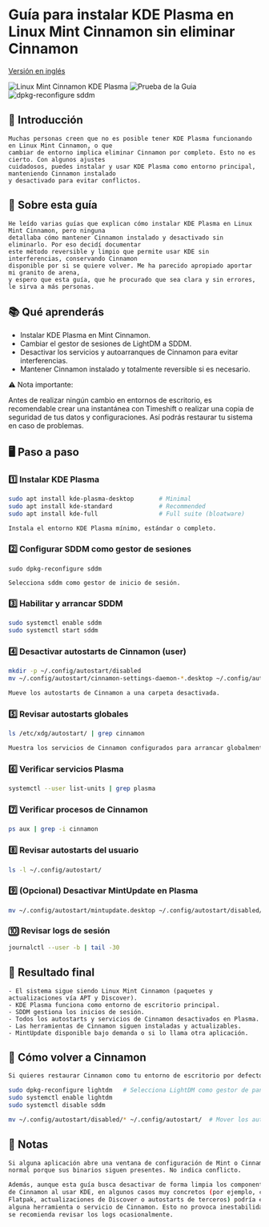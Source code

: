# Guía para instalar KDE Plasma en Linux Mint Cinnamon sin eliminar Cinnamon
[Versión en inglés](https://github.com/MrHyde7191/kde-plasma-on-mint-en "English version")

![Linux Mint Cinnamon   KDE Plasma](https://github.com/user-attachments/assets/12f3108c-bd79-47b7-b4f1-c7f550d65cc1)
![Prueba de la Guia](https://github.com/user-attachments/assets/99d96778-1d7b-483d-9f07-20d92f95e93f)
![dpkg-reconfigure sddm](https://github.com/user-attachments/assets/a6455a3b-7337-4212-b96e-2e5d832020b3)

## 📌 Introducción

```
Muchas personas creen que no es posible tener KDE Plasma funcionando en Linux Mint Cinnamon, o que
cambiar de entorno implica eliminar Cinnamon por completo. Esto no es cierto. Con algunos ajustes
cuidadosos, puedes instalar y usar KDE Plasma como entorno principal, manteniendo Cinnamon instalado
y desactivado para evitar conflictos.
```
## 📢 Sobre esta guía

```
He leído varias guías que explican cómo instalar KDE Plasma en Linux Mint Cinnamon, pero ninguna
detallaba cómo mantener Cinnamon instalado y desactivado sin eliminarlo. Por eso decidí documentar
este método reversible y limpio que permite usar KDE sin interferencias, conservando Cinnamon
disponible por si se quiere volver. Me ha parecido apropiado aportar mi granito de arena,
y espero que esta guía, que he procurado que sea clara y sin errores, le sirva a más personas.
```
## 📚 Qué aprenderás

- Instalar KDE Plasma en Mint Cinnamon.  
- Cambiar el gestor de sesiones de LightDM a SDDM.  
- Desactivar los servicios y autoarranques de Cinnamon para evitar interferencias.  
- Mantener Cinnamon instalado y totalmente reversible si es necesario.

 ⚠️ Nota importante:
 
 Antes de realizar ningún cambio en entornos de escritorio, es recomendable crear una instantánea con Timeshift o
 realizar una copia de seguridad de tus datos y configuraciones. Así podrás restaurar tu sistema 
 en caso de problemas.
  
## 🖥️ Paso a paso

### 1️⃣ Instalar KDE Plasma

```bash
sudo apt install kde-plasma-desktop       # Minimal
sudo apt install kde-standard             # Recommended
sudo apt install kde-full                 # Full suite (bloatware)

Instala el entorno KDE Plasma mínimo, estándar o completo.
```
### 2️⃣ Configurar SDDM como gestor de sesiones
```
sudo dpkg-reconfigure sddm

Selecciona sddm como gestor de inicio de sesión.
```
### 3️⃣ Habilitar y arrancar SDDM
```bash
sudo systemctl enable sddm
sudo systemctl start sddm
```
### 4️⃣ Desactivar autostarts de Cinnamon (user)
```bash
mkdir -p ~/.config/autostart/disabled
mv ~/.config/autostart/cinnamon-settings-daemon-*.desktop ~/.config/autostart/disabled/

Mueve los autostarts de Cinnamon a una carpeta desactivada.
```
### 5️⃣ Revisar autostarts globales
```bash
ls /etc/xdg/autostart/ | grep cinnamon

Muestra los servicios de Cinnamon configurados para arrancar globalmente.
```
### 6️⃣ Verificar servicios Plasma
```bash
systemctl --user list-units | grep plasma
```
### 7️⃣ Verificar procesos de Cinnamon
```bash
ps aux | grep -i cinnamon
```
### 8️⃣ Revisar autostarts del usuario
```bash
ls -l ~/.config/autostart/
```
### 9️⃣ (Opcional) Desactivar MintUpdate en Plasma
```bash
mv ~/.config/autostart/mintupdate.desktop ~/.config/autostart/disabled/
```
### 🔟 Revisar logs de sesión
```bash
journalctl --user -b | tail -30
```
## 📌 Resultado final
```
- El sistema sigue siendo Linux Mint Cinnamon (paquetes y actualizaciones vía APT y Discover).
- KDE Plasma funciona como entorno de escritorio principal.
- SDDM gestiona los inicios de sesión.
- Todos los autostarts y servicios de Cinnamon desactivados en Plasma.
- Las herramientas de Cinnamon siguen instaladas y actualizables.
- MintUpdate disponible bajo demanda o si lo llama otra aplicación.
```
## 🔄 Cómo volver a Cinnamon

```bash
Si quieres restaurar Cinnamon como tu entorno de escritorio por defecto, puedes revertir los cambios fácilmente:

sudo dpkg-reconfigure lightdm   # Selecciona LightDM como gestor de pantalla
sudo systemctl enable lightdm
sudo systemctl disable sddm

mv ~/.config/autostart/disabled/* ~/.config/autostart/  # Mover los autoarranques de Cinnamon a la carpeta original.

```
## 📎 Notas

```bash
Si alguna aplicación abre una ventana de configuración de Mint o Cinnamon, es 
normal porque sus binarios siguen presentes. No indica conflicto.

Además, aunque esta guía busca desactivar de forma limpia los componentes 
de Cinnamon al usar KDE, en algunos casos muy concretos (por ejemplo, ciertos 
Flatpak, actualizaciones de Discover o autostarts de terceros) podría ejecutarse 
alguna herramienta o servicio de Cinnamon. Esto no provoca inestabilidad, pero 
se recomienda revisar los logs ocasionalmente.

